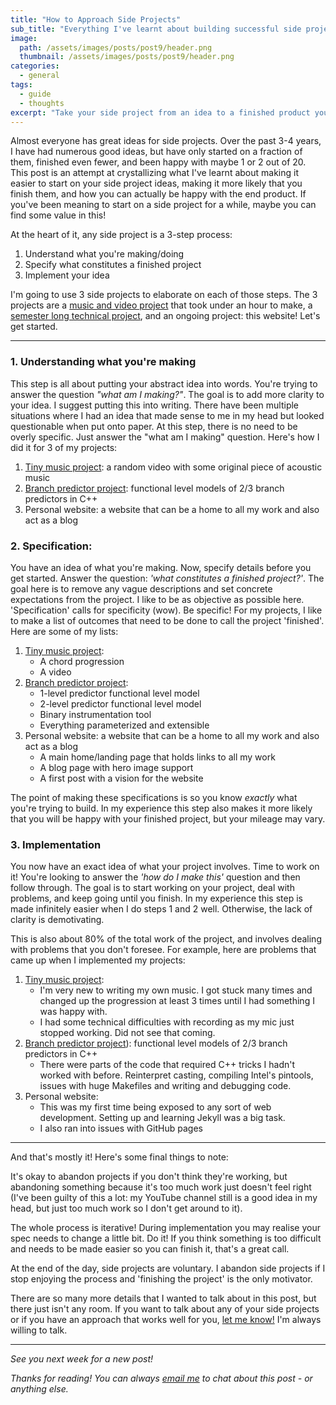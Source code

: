 ```yaml
---
title: "How to Approach Side Projects"
sub_title: "Everything I've learnt about building successful side projects"
image: 
  path: /assets/images/posts/post9/header.png
  thumbnail: /assets/images/posts/post9/header.png
categories:
  - general
tags:
  - guide
  - thoughts
excerpt: "Take your side project from an idea to a finished product you're happy with!"
---
```


Almost everyone has great ideas for side projects. Over the past 3-4 years, I have had numerous good ideas, but have only started on a fraction of them, finished even fewer, and been happy with maybe 1 or 2 out of 20. This post is an attempt at crystallizing what I've learnt about making it easier to start on your side project ideas, making it more likely that you finish them, and how you can actually be happy with the end product. If you've been meaning to start on a side project for a while, maybe you can find some value in this! 

At the heart of it, any side project is a 3-step process:

1. Understand what you're making/doing
2. Specify what constitutes a finished project
3. Implement your idea

I'm going to use 3 side projects to elaborate on each of those steps. The 3 projects are a [music and video project](https://www.youtube.com/watch?v=PSBct5wqJVs&feature=emb_logo) that took under an hour to make, a [semester long technical project](https://psaraswat.com/projects/branch-pred-fl/), and an ongoing project: this website! Let's get started.

---


### 1. Understanding what you're making

This step is all about putting your abstract idea into words. You're trying to answer the question *"what am I making?"*. The goal is to add more clarity to your idea. I suggest putting this into writing. There have been multiple situations where I had an idea that made sense to me in my head but looked questionable when put onto paper. At this step, there is no need to be overly specific. Just answer the "what am I making" question. Here's how I did it for 3 of my projects:

1. [Tiny music project](https://www.youtube.com/watch?v=PSBct5wqJVs&feature=emb_logo): a random video with some original piece of acoustic music
2. [Branch predictor project](https://psaraswat.com/projects/branch-pred-fl/): functional level models of 2/3 branch predictors in C++
3. Personal website: a website that can be a home to all my work and also act as a blog

### 2. Specification:

You have an idea of what you're making. Now, specify details before you get started. Answer the question: *'what constitutes a finished project?'*. The goal here is to remove any vague descriptions and set concrete expectations from the project. I like to be as objective as possible here. 'Specification' calls for specificity (wow). Be specific! For my projects, I like to make a list of outcomes that need to be done to call the project 'finished'. Here are some of my lists:

1. [Tiny music project](https://www.youtube.com/watch?v=PSBct5wqJVs&feature=emb_logo): 
   - A chord progression
   - A video
2. [Branch predictor project](https://psaraswat.com/projects/branch-pred-fl/):
   - 1-level predictor functional level model
   - 2-level predictor functional level model
   - Binary instrumentation tool
   - Everything parameterized and extensible
3. Personal website: a website that can be a home to all my work and also act as a blog
   - A main home/landing page that holds links to all my work
   - A blog page with hero image support
   - A first post with a vision for the website

The point of making these specifications is so you know *exactly* what you're trying to build. In my experience this step also makes it more likely that you will be happy with your finished project, but your mileage may vary.

### 3. Implementation

You now have an exact idea of what your project involves. Time to work on it! You're looking to answer the *'how do I make this'* question and then follow through. The goal is to start working on your project, deal with problems, and keep going until you finish. In my experience this step is made infinitely easier when I do steps 1 and 2 well. Otherwise, the lack of clarity is demotivating. 

This is also about 80% of the total work of the project, and involves dealing with problems that you don't foresee. For example, here are problems that came up when I implemented my projects:

1. [Tiny music project](https://www.youtube.com/watch?v=PSBct5wqJVs&feature=emb_logo):
   - I'm very new to writing my own music. I got stuck many times and changed up the progression at least 3 times until I had something I was happy with.
   - I had some technical difficulties with recording as my mic just stopped working. Did not see that coming.
2. [Branch predictor project](https://psaraswat.com/projects/branch-pred-fl/)): functional level models of 2/3 branch predictors in C++
   - There were parts of the code that required C++ tricks I hadn't worked with before. Reinterpret casting, compiling Intel's pintools, issues with huge Makefiles and writing and debugging code.
3. Personal website: 
   - This was my first time being exposed to any sort of web development. Setting up and learning Jekyll was a big task.
   - I also ran into issues with GitHub pages

---

And that's mostly it! Here's some final things to note:

It's okay to abandon projects if you don't think they're working, but abandoning something because it's too much work just doesn't feel right (I've been guilty of this a lot: my YouTube channel still is a good idea in my head, but just too much work so I don't get around to it).

The whole process is iterative! During implementation you may realise your spec needs to change a little bit. Do it! If you think something is too difficult and needs to be made easier so you can finish it, that's a great call. 

At the end of the day, side projects are voluntary. I abandon side projects if I stop enjoying the process and 'finishing the project' is the only motivator. 

There are so many more details that I wanted to talk about in this post, but there just isn't any room. If you want to talk about any of your side projects or if you have an approach that works well for you, [let me know!](mailto:parthswat@gmail.com) I'm always willing to talk.

---

*See you next week for a new post!*

*Thanks for reading! You can always [email me](mailto:parthswat@gmail.com) to chat about this post - or anything else.*